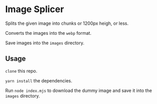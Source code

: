 # Image Splicer

Splits the given image into chunks or 1200px heigh, or less.

Converts the images into the `webp` format.

Save images into the `images` directory.

## Usage

`clone` this repo.

`yarn install` the dependencies.

Run `node index.mjs` to download the dummy image and save it into the `images` directory.
